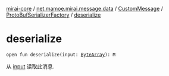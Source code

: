 [mirai-core](../../../index.md) / [net.mamoe.mirai.message.data](../../index.md) / [CustomMessage](../index.md) / [ProtoBufSerializerFactory](index.md) / [deserialize](./deserialize.md)

# deserialize

`open fun deserialize(input: `[`ByteArray`](https://kotlinlang.org/api/latest/jvm/stdlib/kotlin/-byte-array/index.html)`): M`

从 [input](../-factory/deserialize.md#net.mamoe.mirai.message.data.CustomMessage.Factory$deserialize(kotlin.ByteArray)/input) 读取此消息.

